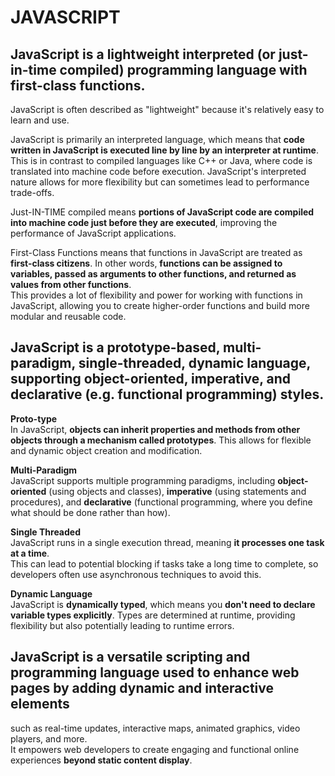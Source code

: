 # JAVASCRIPT

## JavaScript is a **lightweight interpreted** (or just-in-time compiled) programming language with first-class functions.

JavaScript is often described as "lightweight" because it's relatively easy to learn and use.

JavaScript is primarily an interpreted language, which means that **code written in JavaScript is executed line by line by an interpreter at runtime**. <br>
This is in contrast to compiled languages like C++ or Java, where code is translated into machine code before execution. JavaScript's interpreted nature allows for more flexibility but can sometimes lead to performance trade-offs.

Just-IN-TIME compiled means **portions of JavaScript code are compiled into machine code just before they are executed**, improving the performance of JavaScript applications.

First-Class Functions means that functions in JavaScript are treated as **first-class citizens**. In other words, **functions can be assigned to variables, passed as arguments to other functions, and returned as values from other functions**. <br>
This provides a lot of flexibility and power for working with functions in JavaScript, allowing you to create higher-order functions and build more modular and reusable code.

## JavaScript is a prototype-based, multi-paradigm, single-threaded, dynamic language, supporting object-oriented, imperative, and declarative (e.g. functional programming) styles.

**Proto-type** <br>
In JavaScript, **objects can inherit properties and methods from other objects through a mechanism called prototypes**. This allows for flexible and dynamic object creation and modification.

**Multi-Paradigm** <br>
JavaScript supports multiple programming paradigms, including **object-oriented** (using objects and classes), **imperative** (using statements and procedures), and **declarative** (functional programming, where you define what should be done rather than how).

**Single Threaded** <br>
JavaScript runs in a single execution thread, meaning **it processes one task at a time**. <br>
This can lead to potential blocking if tasks take a long time to complete, so developers often use asynchronous techniques to avoid this.

**Dynamic Language** <br>
JavaScript is **dynamically typed**, which means you **don't need to declare variable types explicitly**. Types are determined at runtime, providing flexibility but also potentially leading to runtime errors.

## JavaScript is a versatile scripting and programming language used to enhance web pages by adding dynamic and interactive elements 
such as real-time updates, interactive maps, animated graphics, video players, and more. <br>
It empowers web developers to create engaging and functional online experiences **beyond static content display**.
